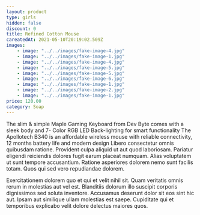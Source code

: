 ```yaml
---
layout: product
type: girls
hidden: false
discount: 0
title: Refined Cotton Mouse
careatedAt: 2021-05-10T20:19:02.509Z
images:
    - image: "../../images/fake-image-4.jpg"
    - image: "../../images/fake-image-1.jpg"
    - image: "../../images/fake-image-4.jpg"
    - image: "../../images/fake-image-5.jpg"
    - image: "../../images/fake-image-5.jpg"
    - image: "../../images/fake-image-6.jpg"
    - image: "../../images/fake-image-1.jpg"
    - image: "../../images/fake-image-2.jpg"
    - image: "../../images/fake-image-1.jpg"
price: 120.00
category: Soap
---
```

The slim & simple Maple Gaming Keyboard from Dev Byte comes with a sleek body and 7- Color RGB LED Back-lighting for smart functionality
The Apollotech B340 is an affordable wireless mouse with reliable connectivity, 12 months battery life and modern design
Libero consectetur omnis quibusdam ratione. Provident culpa aliquid ut aut quod laboriosam. Pariatur eligendi reiciendis dolores fugit earum placeat numquam. Alias voluptatem ut sunt tempore accusantium. Ratione asperiores dolorem nemo sunt facilis totam. Quos qui sed vero repudiandae dolorem.
 Exercitationem dolorem quo et qui et velit nihil sit. Quam veritatis omnis rerum in molestias aut vel est. Blanditiis dolorum illo suscipit corporis dignissimos sed soluta inventore. Accusamus deserunt dolor sit eos sint hic aut. Ipsam aut similique ullam molestias est saepe. Cupiditate qui et temporibus explicabo velit dolore delectus maiores quos.
